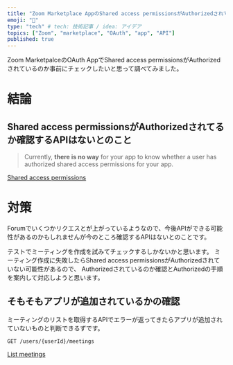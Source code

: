 ```yaml
---
title: "Zoom Marketplace AppのShared access permissionsがAuthorizedされてるか確認する方法"
emoji: "🌊"
type: "tech" # tech: 技術記事 / idea: アイデア
topics: ["Zoom", "marketplace", "OAuth", "app", "API"]
published: true
---
```


Zoom MarketpalceのOAuth AppでShared access permissionsがAuthorizedされているのか事前にチェックしたいと思って調べてみました。

# 結論 

## Shared access permissionsがAuthorizedされてるか確認するAPIはないとのこと

>Currently, **there is no way** for your app to know whether a user has authorized shared access permissions for your app.

[Shared access permissions](https://developers.zoom.us/docs/api/rest/using-zoom-apis/#shared-access-permissions)


# 対策

Forumでいくつかリクエスとが上がっているようなので、今後APIができる可能性があるのかもしれませんが今のところ確認するAPIはないとのことです。

テストでミーティングを作成を試みてチェックするしかないかと思います。
ミーティング作成に失敗したらShared access permissionsがAuthorizedされていない可能性があるので、
Authorizedされているのか確認とAuthorizedの手順を案内して対応しようと思います。


## そもそもアプリが追加されているかの確認

ミーティングのリストを取得するAPIでエラーが返ってきたらアプリが追加されていないものと判断できるずです。
```
GET /users/{userId}/meetings
```
[List meetings](https://developers.zoom.us/docs/api/rest/reference/zoom-api/methods/#operation/meetings)
